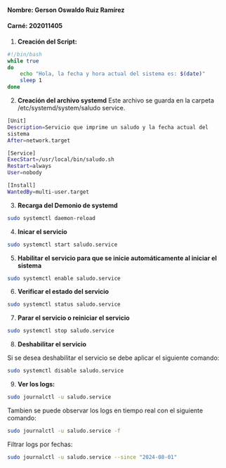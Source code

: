 #### Nombre: Gerson Oswaldo Ruiz Ramírez
#### Carné: 202011405

1. **Creación del Script:**
```bash
#!/bin/bash
while true
do
    echo "Hola, la fecha y hora actual del sistema es: $(date)"
    sleep 1
done
```
2. **Creación del archivo systemd**
Este archivo se guarda en la carpeta /etc/systemd/system/saludo service.
```bash
[Unit]
Description=Servicio que imprime un saludo y la fecha actual del
sistema
After=network.target

[Service]
ExecStart=/usr/local/bin/saludo.sh
Restart=always
User=nobody

[Install]
WantedBy=multi-user.target
```
3. **Recarga del Demonio de systemd**
```bash
sudo systemctl daemon-reload
```

4. **Inicar el servicio**
```bash
sudo systemctl start saludo.service
```
5. **Habilitar el servicio para que se inicie automáticamente al iniciar el sistema**
```bash
sudo systemctl enable saludo.service
```
6. **Verificar el estado del servicio**

```bash
sudo systemctl status saludo.service
```
7. **Parar el servicio o reiniciar el servicio**
```bash
sudo systemctl stop saludo.service
```
8. **Deshabilitar el servicio**
   
Si se desea deshabilitar el servicio se debe aplicar el siguiente comando:

```bash
sudo systemctl disable saludo.service
```
9. **Ver los logs:**
```bash
sudo journalctl -u saludo.service
```
Tambien se puede observar los logs en tiempo real con el siguiente comando:
```bash
sudo journalctl -u saludo.service -f
```
Filtrar logs por fechas:
```bash
sudo journalctl -u saludo.service --since "2024-08-01"
```

